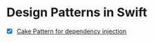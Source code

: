 # Design Patterns in Swift

- [x] [Cake Pattern for dependency injection](https://medium.com/swift-programming/dependency-injection-with-the-cake-pattern-3cf87f9e97af)
